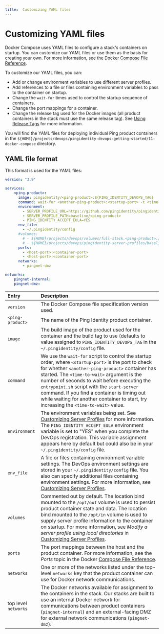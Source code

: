 ```yaml
---
title:  Customizing YAML files
---
```

# Customizing YAML files

Docker Compose uses YAML files to configure a stack's containers on startup. You can customize our YAML files or use them as the basis for creating your own. For more information, see the Docker [Compose File Reference](https://docs.docker.com/compose/compose-file/).

To customize our YAML files, you can:

* Add or change environment variables to use different server profiles.
* Add references to a file or files containing environment variables to pass to the container on startup.
* Change the `wait-for` times used to control the startup sequence of containers.
* Change the port mappings for a container.
* Change the release tag used for the Docker images (all product containers in the stack must use the same release tag). See [Using Release Tags](../docker-images/releaseTags.md) for more information.

You will find the YAML files for deploying individual Ping product containers in the `${HOME}/projects/devops/pingidentity-devops-getting-started/11-docker-compose` directory.

## YAML file format

This format is used for the YAML files:

```yaml
version: "3.9"

services:
    <ping-product>:
      image: pingidentity/<ping-product>:${PING_IDENTITY_DEVOPS_TAG}
      command: wait-for <another-ping-product>:<startup-port> -t <time-to-wait> -- entrypoint.sh start-server
      environment:
        - SERVER_PROFILE_URL=https://github.com/pingidentity/pingidentity-server-profiles.git
        - SERVER_PROFILE_PATH=baseline/<ping-product>
        - PING_IDENTITY_ACCEPT_EULA=YES
      env_file:
        - ~/.pingidentity/config
      #volumes:
        # - ${HOME}/projects/devops/volumes/full-stack.<ping-product>:/opt/out
        # - ${HOME}/projects/devops/pingidentity-server-profiles/baseline/<ping-product>:/opt/in
      ports:
        - <host-port>:<container-port>
        - <host-port>:<container-port>
      networks:
        - pingnet-dmz

networks:
    pingnet-internal:
    pingnet-dmz:
```

| Entry | Description                                                                                                                                                                                                                                                                                                                                                                                                                                   |
| :--- |:----------------------------------------------------------------------------------------------------------------------------------------------------------------------------------------------------------------------------------------------------------------------------------------------------------------------------------------------------------------------------------------------------------------------------------------------|
| `version` | The Docker Compose file specification version used.                                                                                                                                                                                                                                                                                                                                                                                                              |
| `<ping-product>` | The name of the Ping Identity product container.                                                                                                                                                                                                                                                                                                                                                                                              |
| `image` | The build image of the product used for the container and the build tag to use (defaults to value assigned to `PING_IDENTITY_DEVOPS_TAG` in the `~/.pingidentity/config` file.                                                                                                                                                                                                                                                                |
| `command` | We use the `wait-for` script to control the startup order, where `<startup-port>` is the port to check for whether `<another-ping-product>` container has started. The `<time-to-wait>` argument is the number of seconds to wait before executing the `entrypoint.sh` script with the `start-server` command. If you find a container is timing out while waiting for another container to start, try increasing the `<time-to-wait>` value. |
| `environment` | The environment variables being set. See [Customizing Server Profiles](../how-to/profiles.md) for more information. The `PING_IDENTITY_ACCEPT_EULA` environment variable is set to "YES" when you complete the DevOps registration. This variable assignment appears here by default but could also be in your `~/.pingidentity/config` file.                                                                                                 |
| `env_file` | A file or files containing environment variable settings. The DevOps environment settings are stored in your `~/.pingidentity/config` file. You also can specify additional files containing environment settings. For more information, see [Customizing Server Profiles](../how-to/profiles.md).                                                                                                                                            |
| `volumes` | Commented out by default. The location bind mounted to the  `/opt/out` volume is used to persist product container state and data. The location bind mounted to the `/opt/in` volume is used to supply server profile information to the container on startup. For more information, see *Modify a server profile using local directories* in [Customizing Server Profiles](../how-to/profiles.md).                                           |
|`ports` | The port mappings between the host and the product container. For more information, see the *Ports* topic in the Docker [Compose File Reference](https://docs.docker.com/compose/compose-file/).                                                                                                                                                                                                                                              |
| `networks` | One or more of the networks listed under the top-level `networks` key that the product container can use for Docker network communications.                                                                                                                                                                                                                                                                                                   |
| top level `networks` | The Docker networks available for assignment to the containers in the stack. Our stacks are built to use an internal Docker network for communications between product containers (`pingnet-internal`) and an external-facing DMZ for external network communications (`pingnet-dmz`).                                                                                                                                                        |
